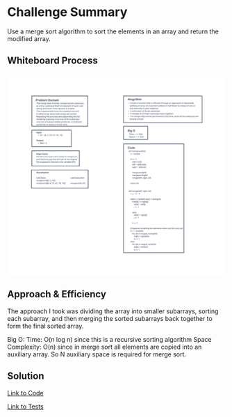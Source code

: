 # Challenge Summary

Use a merge sort algorithm to sort the elements in an array and return the modified array.

## Whiteboard Process

![Merge Sort](./merge_sort.png)

## Approach & Efficiency

The approach I took was dividing the array into smaller subarrays, sorting each subarray, and then merging the sorted subarrays back together to form the final sorted array.

Big O:
Time: O(n log n) since this is a recursive sorting algorithm
Space Complexity: O(n) since in merge sort all elements are copied into an auxiliary array. So N auxiliary space is required for merge sort.

## Solution

[Link to Code](/python/code_challenges/merge_sort.py)

[Link to Tests](/python/tests/code_challenges/test_merge_sort.py)

